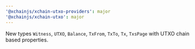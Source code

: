 ```yaml
---
'@xchainjs/xchain-utxo-providers': major
'@xchainjs/xchain-utxo': major
---
```


New types `Witness`, `UTXO`, `Balance`, `TxFrom`, `TxTo`, `Tx`, `TxsPage` with UTXO chain based properties.
 